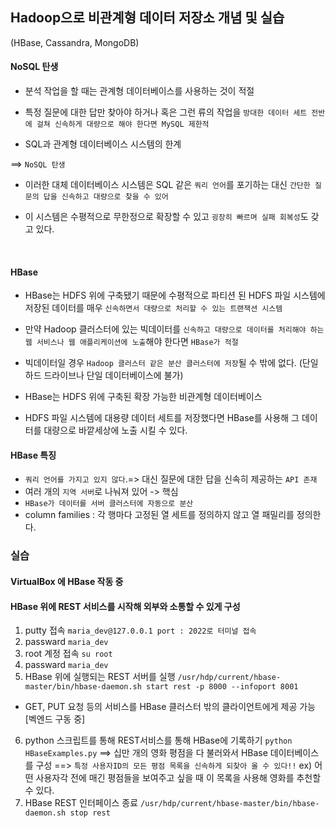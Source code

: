## Hadoop으로 비관계형 데이터 저장소 개념 및 실습
   (HBase, Cassandra, MongoDB)

#### NoSQL 탄생
- 분석 작업을 할 때는 관계형 데이터베이스를 사용하는 것이 적절

- 특정 질문에 대한 답만 찾아야 하거나 혹은 그런 류의 작업을 ``방대한 데이터 세트 전반에 걸쳐 신속하게 대량으로 해야 한다면 MySQL 제한적``

- SQL과 관계형 데이터베이스 시스템의 한계

==> ``NoSQL 탄생``

- 이러한 대체 데이터베이스 시스템은 SQL 같은 ``쿼리 언어``를 포기하는 대신
``간단한 질문의 답을 신속하고 대량으로 찾을 수 있어``

- 이 시스템은 수평적으로 무한정으로 확장할 수 있고 ``굉장히 빠르며 실패 회복성``도 갖고 있다.

</br>

#### HBase

- HBase는 HDFS 위에 구축됐기 때문에 수평적으로 파티션 된 HDFS 파일 시스템에 저장된 데이터를 매우 ``신속하면서 대량으로 처리할 수 있는 트랜잭션 시스템``

- 만약 Hadoop 클러스터에 있는 빅데이터를 ``신속하고 대량으로 데이터를 처리해야 하는 웹 서비스나 웹 애플리케이션에 노출``해야 한다면 ``HBase가 적절``

- 빅데이터일 경우 ``Hadoop 클러스터 같은 분산 클러스터에 저장``될 수 밖에 없다. (단일 하드 드라이브나 단일 데이터베이스에 불가)

- HBase는 HDFS 위에 구축된 확장 가능한 비관계형 데이터베이스
- HDFS 파일 시스템에 대용량 데이터 세트를 저장했다면 HBase를 사용해 그 데이터를 대량으로 바깥세상에 노출 시킬 수 있다.

#### HBase 특징
- ``쿼리 언어를 가지고 있지 않다``.=> 대신 질문에 대한 답을 신속히 제공하는 ``API 존재``
- 여러 개의 ``지역 서버``로 나눠져 있어 -> 핵심
- ``HBase가 데이터를 서버 클러스터에 자동으로 분산``
- column families : 각 행마다 고정된 열 세트를 정의하지 않고 열 패밀리를 정의한다.

### 실습

#### VirtualBox 에 HBase 작동 중
#### HBase 위에 REST 서비스를 시작해 외부와 소통할 수 있게 구성
1. putty 접속
``maria_dev@127.0.0.1 port : 2022로 터미널 접속``
2. passward
``maria_dev``
3. root 계정 접속
``su root``
4. passward
``maria_dev``
5. HBase 위에 실행되는 REST 서버를 실행
``/usr/hdp/current/hbase-master/bin/hbase-daemon.sh start rest -p 8000 --infoport 8001``
- GET, PUT 요청 등의 서비스를 HBase 클러스터 밖의 클라이언트에게 제공 가능 [벡엔드 구동 중]
6. python 스크립트를 통해 REST서비스를 통해 HBase에 기록하기
``python HBaseExamples.py``
==> 십만 개의 영화 평점을 다 불러와서 HBase 데이터베이스를 구성
==> ``특정 사용자ID의 모든 평점 목록을 신속하게 되찾아 올 수 있다!!``
    ex) 어떤 사용자각 전에 매긴 평점들을 보여주고 싶을 때 이 목록을 사용해 영화를 추천할 수 있다.
7. HBase REST 인터페이스 종료
``/usr/hdp/current/hbase-master/bin/hbase-daemon.sh stop rest``